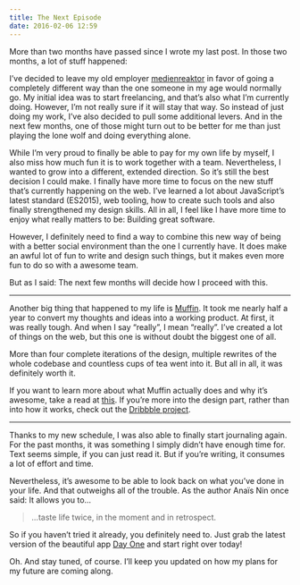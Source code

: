```yaml
---
title: The Next Episode
date: 2016-02-06 12:59
---
```


More than two months have passed since I wrote my last post. In those two months, a lot of stuff happened:

I’ve decided to leave my old employer [medienreaktor][1] in favor of going a completely different way than the one someone in my age would normally go. My initial idea was to start freelancing, and that’s also what I’m currently doing. However, I’m not really sure if it will stay that way. So instead of just doing my work, I’ve also decided to pull some additional levers. And in the next few months, one of those might turn out to be better for me than just playing the lone wolf and doing everything alone.

While I’m very proud to finally be able to pay for my own life by myself, I also miss how much fun it is to work together with a team. Nevertheless, I wanted to grow into a different, extended direction. So it’s still the best decision I could make. I finally have more time to focus on the new stuff that’s currently happening on the web. I’ve learned a lot about JavaScript’s latest standard (ES2015), web tooling, how to create such tools and also finally strengthened my design skills. All in all, I feel like I have more time to enjoy what really matters to be: Building great software.

However, I definitely need to find a way to combine this new way of being with a better social environment than the one I currently have. It does make an awful lot of fun to write and design such things, but it makes even more fun to do so with a awesome team.

But as I said: The next few months will decide how I proceed with this.

---

Another big thing that happened to my life is [Muffin][2]. It took me nearly half a year to convert my thoughts and ideas into a working product. At first, it was really tough. And when I say “really”, I mean “really”. I’ve created a lot of things on the web, but this one is without doubt the biggest one of all.

More than four complete iterations of the design, multiple rewrites of the whole codebase and countless cups of tea went into it. But all in all, it was definitely worth it.

If you want to learn more about what Muffin actually does and why it’s awesome, take a read at [this][2]. If you’re more into the design part, rather than into how it works, check out the [Dribbble project][3].

---

Thanks to my new schedule, I was also able to finally start journaling again. For the past months, it was something I simply didn’t have enough time for. Text seems simple, if you can just read it. But if you’re writing, it consumes a lot of effort and time.

Nevertheless, it’s awesome to be able to look back on what you’ve done in your life. And that outweighs all of the trouble. As the author Anaïs Nin once said: It allows you to...

> ...taste life twice, in the moment and in retrospect.

So if you haven’t tried it already, you definitely need to. Just grab the latest version of the beautiful app [Day One][4] and start right over today!

Oh. And stay tuned, of course. I’ll keep you updated on how my plans for my future are coming along.

[1]: https://www.medienreaktor.de/agentur/
[2]: http://muffin.cafe
[3]: https://dribbble.com/notleo/projects/349841-Muffin
[4]: http://dayoneapp.com
